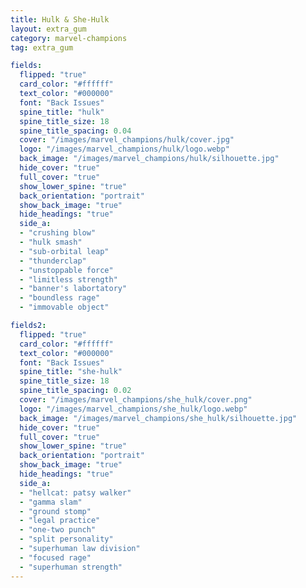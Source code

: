 ```yaml
---
title: Hulk & She-Hulk
layout: extra_gum
category: marvel-champions
tag: extra_gum

fields:
  flipped: "true"
  card_color: "#ffffff"
  text_color: "#000000"
  font: "Back Issues"
  spine_title: "hulk"
  spine_title_size: 18
  spine_title_spacing: 0.04
  cover: "/images/marvel_champions/hulk/cover.jpg"
  logo: "/images/marvel_champions/hulk/logo.webp"
  back_image: "/images/marvel_champions/hulk/silhouette.jpg"
  hide_cover: "true"
  full_cover: "true"
  show_lower_spine: "true"
  back_orientation: "portrait"
  show_back_image: "true"
  hide_headings: "true"
  side_a:
  - "crushing blow"
  - "hulk smash"
  - "sub-orbital leap"
  - "thunderclap"
  - "unstoppable force"
  - "limitless strength"
  - "banner's labortatory"
  - "boundless rage"
  - "immovable object"

fields2:
  flipped: "true"
  card_color: "#ffffff"
  text_color: "#000000"
  font: "Back Issues"
  spine_title: "she-hulk"
  spine_title_size: 18
  spine_title_spacing: 0.02
  cover: "/images/marvel_champions/she_hulk/cover.png"
  logo: "/images/marvel_champions/she_hulk/logo.webp"
  back_image: "/images/marvel_champions/she_hulk/silhouette.jpg"
  hide_cover: "true"
  full_cover: "true"
  show_lower_spine: "true"
  back_orientation: "portrait"
  show_back_image: "true"
  hide_headings: "true"
  side_a:
  - "hellcat: patsy walker"
  - "gamma slam"
  - "ground stomp"
  - "legal practice"
  - "one-two punch"
  - "split personality"
  - "superhuman law division"
  - "focused rage"
  - "superhuman strength"
---
```


